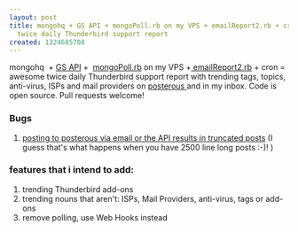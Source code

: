 ```yaml
---
layout: post
title: mongohq + GS API + mongoPoll.rb on my VPS + emailReport2.rb + cron = awesome
  twice daily Thunderbird support report
created: 1324685708
---
```

<p>mongohq&nbsp; + <a href="http://getsatisfaction.com/developers/api-resources">GS API</a> +&nbsp; <a href="https://github.com/rtanglao/momogs/blob/master/mongoPoll.rb">mongoPoll.rb</a> on my VPS +<a href="https://github.com/rtanglao/momogs/blob/master/emailReport2.rb"> emailReport2.rb</a> + cron = awesome twice daily Thunderbird support report with trending tags, topics, anti-virus, ISPs and mail providers on <a href="http://thunderbirdrobot.posterous.com/">posterous </a>and in my inbox. Code is open source. Pull requests welcome!</p><h3>Bugs</h3><ol><li><a href="http://developers.posterous.com/html-limits-on-posts-via-email-or-the-api">posting to posterous via email or the API results in truncated posts</a> (I guess that's what happens when you have 2500 line long posts :-)! )</li></ol><h3>features that i intend to add:</h3><ol><li>trending Thunderbird add-ons</li><li>trending nouns that aren't: ISPs, Mail Providers, anti-virus, tags or add-ons</li><li>remove polling, use Web Hooks instead</li></ol>
